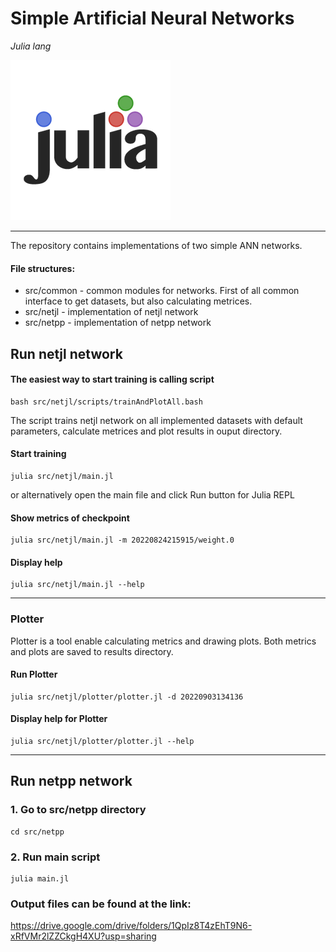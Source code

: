# Simple Artificial Neural Networks

_Julia lang_

![Julia lang Logo](docs/julia-lang.png "Julia Logo")

---

The repository contains implementations of two simple ANN networks.

#### File structures:

- src/common - common modules for networks. First of all common interface to get datasets, but also calculating metrices.
- src/netjl - implementation of netjl network
- src/netpp - implementation of netpp network

## Run netjl network

#### The easiest way to start training is calling script

```
bash src/netjl/scripts/trainAndPlotAll.bash
```

The script trains netjl network on all implemented datasets with default parameters, calculate metrices and plot results in ouput directory.

#### Start training

```
julia src/netjl/main.jl
```

or alternatively open the main file and click Run button for Julia REPL

#### Show metrics of checkpoint

```
julia src/netjl/main.jl -m 20220824215915/weight.0
```

#### Display help

```
julia src/netjl/main.jl --help
```

---

### Plotter

Plotter is a tool enable calculating metrics and drawing plots. Both metrics and plots are saved to results directory.

#### Run Plotter

```
julia src/netjl/plotter/plotter.jl -d 20220903134136
```

#### Display help for Plotter

```
julia src/netjl/plotter/plotter.jl --help
```

---

## Run netpp network

### 1. Go to src/netpp directory

```
cd src/netpp
```

### 2. Run main script

```
julia main.jl
```


### Output files can be found at the link:
https://drive.google.com/drive/folders/1QpIz8T4zEhT9N6-xRfVMr2lZZCkgH4XU?usp=sharing
